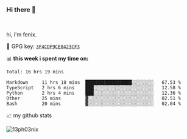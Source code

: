 ### Hi there 👋

<br />

hi, i'm fenix.

:key: GPG key: [`3F4CDF9CE8423CF3`](https://github.com/13ph03nix.gpg)


📊 **this week i spent my time on:**
<!--START_SECTION:waka-->
```text
Total: 16 hrs 19 mins

Markdown     11 hrs 18 mins  █████████████████░░░░░░░░   67.53 % 
TypeScript   2 hrs 6 mins    ███░░░░░░░░░░░░░░░░░░░░░░   12.58 % 
Python       2 hrs 4 mins    ███░░░░░░░░░░░░░░░░░░░░░░   12.36 % 
Other        25 mins         ▓░░░░░░░░░░░░░░░░░░░░░░░░   02.51 % 
Bash         20 mins         ▓░░░░░░░░░░░░░░░░░░░░░░░░   02.04 % 
```
<!--END_SECTION:waka-->


📈 my github stats

<a>
<img align="center" src="https://github-readme-stats.vercel.app/api?username=13ph03nix&show_icons=true&hide=stars&theme=blueberry" alt="13ph03nix" />
</a>
